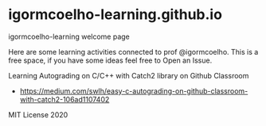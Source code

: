 # igormcoelho-learning.github.io
igormcoelho-learning welcome page

Here are some learning activities connected to prof @igormcoelho.
This is a free space, if you have some ideas feel free to Open an Issue.

Learning Autograding on C/C++ with Catch2 library on Github Classroom 
- https://medium.com/swlh/easy-c-autograding-on-github-classroom-with-catch2-106ad1107402

MIT License 2020
